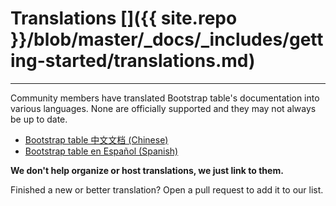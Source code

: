 # Translations []({{ site.repo }}/blob/master/_docs/_includes/getting-started/translations.md)

---

Community members have translated Bootstrap table's documentation into various languages. None are officially supported and they may not always be up to date.

* [Bootstrap table 中文文档 (Chinese)]()
* [Bootstrap table en Español (Spanish)]()

**We don't help organize or host translations, we just link to them.**

Finished a new or better translation? Open a pull request to add it to our list.